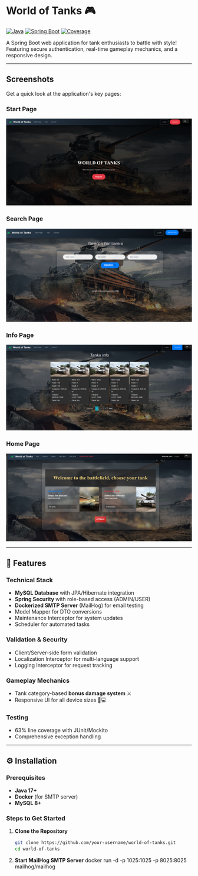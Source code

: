 # World of Tanks 🎮

[![Java](https://img.shields.io/badge/Java-17%2B-blue)](https://java.com)
[![Spring Boot](https://img.shields.io/badge/Spring%20Boot-3.1%2B-brightgreen)](https://spring.io)
[![Coverage](https://img.shields.io/badge/Line%20Coverage-63%25-yellowgreen)](https://testing.com)

A Spring Boot web application for tank enthusiasts to battle with style! Featuring secure authentication, real-time gameplay mechanics, and a responsive design.

---

## Screenshots

Get a quick look at the application's key pages:

### Start Page
![Start Page Screenshot](src/main/resources/static/images/index.png)

### Search Page
![Search Page Screenshot](src/main/resources/static/images/search.png)

### Info Page
![Info Page Screenshot](src/main/resources/static/images/info.png)

### Home Page
![Home Page Screenshot](src/main/resources/static/images/home.png)

---

## 🚀 Features

### Technical Stack
- **MySQL Database** with JPA/Hibernate integration
- **Spring Security** with role-based access (ADMIN/USER)
- **Dockerized SMTP Server** (MailHog) for email testing
- Model Mapper for DTO conversions
- Maintenance Interceptor for system updates
- Scheduler for automated tasks

### Validation & Security
- Client/Server-side form validation
- Localization Interceptor for multi-language support
- Logging Interceptor for request tracking

### Gameplay Mechanics
- Tank category-based **bonus damage system** ⚔️
- Responsive UI for all device sizes 📱💻

### Testing
- 63% line coverage with JUnit/Mockito
- Comprehensive exception handling

---

## ⚙️ Installation

### Prerequisites
- **Java 17+**
- **Docker** (for SMTP server)
- **MySQL 8+**

### Steps to Get Started

1. **Clone the Repository**
   ```bash
   git clone https://github.com/your-username/world-of-tanks.git
   cd world-of-tanks

2. **Start MailHog SMTP Server**
docker run -d -p 1025:1025 -p 8025:8025 mailhog/mailhog
